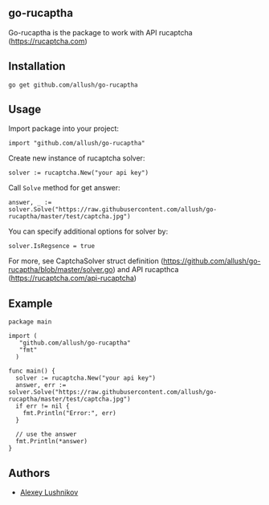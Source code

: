 go-rucaptha
-----------

Go-rucaptha is the package to work with API rucaptcha (https://rucaptcha.com)


Installation
------------

```
go get github.com/allush/go-rucaptha
```


Usage
-----

Import package into your project:

```
import "github.com/allush/go-rucaptha"
```

Create new instance of rucaptcha solver:

```
solver := rucaptcha.New("your api key")
```

Call `Solve` method for get answer:

```
answer, _ := solver.Solve("https://raw.githubusercontent.com/allush/go-rucaptha/master/test/captcha.jpg")
```

You can specify additional options for solver by:
```
solver.IsRegsence = true
```
For more, see CaptchaSolver struct definition (https://github.com/allush/go-rucaptha/blob/master/solver.go) and API rucapthca (https://rucaptcha.com/api-rucaptcha)

Example
-----

```
package main

import (
   "github.com/allush/go-rucaptha"
   "fmt"
  )

func main() {
  solver := rucaptcha.New("your api key")
  answer, err := solver.Solve("https://raw.githubusercontent.com/allush/go-rucaptha/master/test/captcha.jpg")
  if err != nil {
    fmt.Println("Error:", err)
  }

  // use the answer
  fmt.Println(*answer)
}
```


Authors
-------

  * [Alexey Lushnikov](https://github.com/allush)
